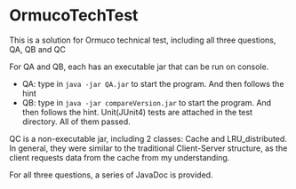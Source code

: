 # OrmucoTechTest

This is a solution for Ormuco technical test, including all three questions, QA, QB and QC

For QA and QB, each has an executable jar that can be run on console. 
- QA: type in `java -jar QA.jar` to start the program. And then follows the hint
- QB: type in `java -jar compareVersion.jar` to start the program. And then follows the hint.
  Unit(JUnit4) tests are attached in the test directory. All of them passed.

QC is a non-executable jar, including 2 classes: Cache and LRU_distributed. In general, they were similar to the traditional Client-Server structure, as the client requests data from the cache from my understanding. 

For all three questions, a series of JavaDoc is provided. 
